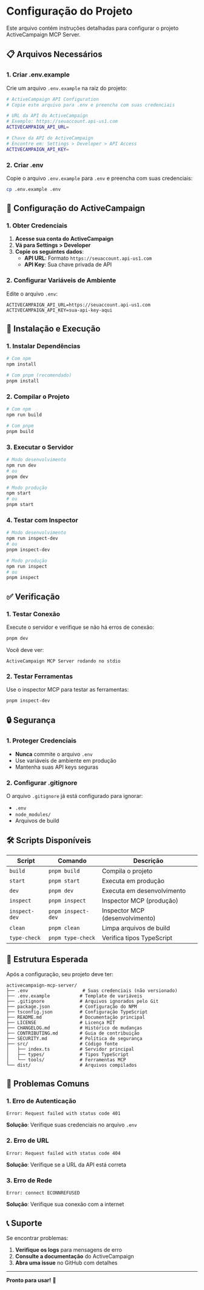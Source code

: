 # Configuração do Projeto

Este arquivo contém instruções detalhadas para configurar o projeto ActiveCampaign MCP Server.

## 📋 Arquivos Necessários

### 1. Criar .env.example

Crie um arquivo `.env.example` na raiz do projeto:

```bash
# ActiveCampaign API Configuration
# Copie este arquivo para .env e preencha com suas credenciais

# URL da API do ActiveCampaign
# Exemplo: https://seuaccount.api-us1.com
ACTIVECAMPAIGN_API_URL=

# Chave da API do ActiveCampaign
# Encontre em: Settings > Developer > API Access
ACTIVECAMPAIGN_API_KEY=
```

### 2. Criar .env

Copie o arquivo `.env.example` para `.env` e preencha com suas credenciais:

```bash
cp .env.example .env
```

## 🔧 Configuração do ActiveCampaign

### 1. Obter Credenciais

1. **Acesse sua conta do ActiveCampaign**
2. **Vá para Settings > Developer**
3. **Copie os seguintes dados**:
   - **API URL**: Formato `https://seuaccount.api-us1.com`
   - **API Key**: Sua chave privada de API

### 2. Configurar Variáveis de Ambiente

Edite o arquivo `.env`:

```env
ACTIVECAMPAIGN_API_URL=https://seuaccount.api-us1.com
ACTIVECAMPAIGN_API_KEY=sua-api-key-aqui
```

## 🚀 Instalação e Execução

### 1. Instalar Dependências

```bash
# Com npm
npm install

# Com pnpm (recomendado)
pnpm install
```

### 2. Compilar o Projeto

```bash
# Com npm
npm run build

# Com pnpm
pnpm build
```

### 3. Executar o Servidor

```bash
# Modo desenvolvimento
npm run dev
# ou
pnpm dev

# Modo produção
npm start
# ou
pnpm start
```

### 4. Testar com Inspector

```bash
# Modo desenvolvimento
npm run inspect-dev
# ou
pnpm inspect-dev

# Modo produção
npm run inspect
# ou
pnpm inspect
```

## ✅ Verificação

### 1. Testar Conexão

Execute o servidor e verifique se não há erros de conexão:

```bash
pnpm dev
```

Você deve ver:
```
ActiveCampaign MCP Server rodando no stdio
```

### 2. Testar Ferramentas

Use o inspector MCP para testar as ferramentas:

```bash
pnpm inspect-dev
```

## 🔒 Segurança

### 1. Proteger Credenciais

- **Nunca** commite o arquivo `.env`
- Use variáveis de ambiente em produção
- Mantenha suas API keys seguras

### 2. Configurar .gitignore

O arquivo `.gitignore` já está configurado para ignorar:
- `.env`
- `node_modules/`
- Arquivos de build

## 🛠️ Scripts Disponíveis

| Script | Comando | Descrição |
|--------|---------|-----------|
| `build` | `pnpm build` | Compila o projeto |
| `start` | `pnpm start` | Executa em produção |
| `dev` | `pnpm dev` | Executa em desenvolvimento |
| `inspect` | `pnpm inspect` | Inspector MCP (produção) |
| `inspect-dev` | `pnpm inspect-dev` | Inspector MCP (desenvolvimento) |
| `clean` | `pnpm clean` | Limpa arquivos de build |
| `type-check` | `pnpm type-check` | Verifica tipos TypeScript |

## 📁 Estrutura Esperada

Após a configuração, seu projeto deve ter:

```
activecampaign-mcp-server/
├── .env                    # Suas credenciais (não versionado)
├── .env.example           # Template de variáveis
├── .gitignore             # Arquivos ignorados pelo Git
├── package.json           # Configuração do NPM
├── tsconfig.json          # Configuração TypeScript
├── README.md              # Documentação principal
├── LICENSE                # Licença MIT
├── CHANGELOG.md           # Histórico de mudanças
├── CONTRIBUTING.md        # Guia de contribuição
├── SECURITY.md            # Política de segurança
├── src/                   # Código fonte
│   ├── index.ts           # Servidor principal
│   ├── types/             # Tipos TypeScript
│   └── tools/             # Ferramentas MCP
└── dist/                  # Arquivos compilados
```

## 🚨 Problemas Comuns

### 1. Erro de Autenticação

```
Error: Request failed with status code 401
```

**Solução**: Verifique suas credenciais no arquivo `.env`

### 2. Erro de URL

```
Error: Request failed with status code 404
```

**Solução**: Verifique se a URL da API está correta

### 3. Erro de Rede

```
Error: connect ECONNREFUSED
```

**Solução**: Verifique sua conexão com a internet

## 📞 Suporte

Se encontrar problemas:

1. **Verifique os logs** para mensagens de erro
2. **Consulte a documentação** do ActiveCampaign
3. **Abra uma issue** no GitHub com detalhes

---

**Pronto para usar!** 🚀 